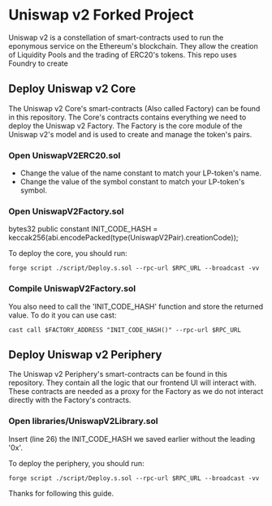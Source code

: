 # Uniswap v2 Forked Project

Uniswap v2 is a constellation of smart-contracts used to run the eponymous service on the Ethereum's blockchain. They allow the creation of Liquidity Pools and the trading of ERC20's tokens. This repo uses Foundry to create 

## Deploy Uniswap v2 Core
The Uniswap v2 Core's smart-contracts (Also called Factory) can be found in this repository.
The Core's contracts contains everything we need to deploy the Uniswap v2 Factory. The Factory is the core module of the Uniswap v2's model and is used to create and manage the token's pairs.

### Open UniswapV2ERC20.sol
- Change the value of the name constant to match your LP-token's name.
- Change the value of the symbol constant to match your LP-token's symbol.

### Open UniswapV2Factory.sol
bytes32 public constant INIT_CODE_HASH = keccak256(abi.encodePacked(type(UniswapV2Pair).creationCode));

To deploy the core, you should run:

`forge script ./script/Deploy.s.sol --rpc-url $RPC_URL --broadcast -vv`

### Compile UniswapV2Factory.sol
You also need to call the 'INIT_CODE_HASH' function and store the returned value. To do it you can use cast:

`cast call $FACTORY_ADDRESS "INIT_CODE_HASH()" --rpc-url $RPC_URL`

## Deploy Uniswap v2 Periphery
The Uniswap v2 Periphery's smart-contracts can be found in this repository.
They contain all the logic that our frontend UI will interact with. These contracts are needed as a proxy for the Factory as we do not interact directly with the Factory's contracts.

### Open libraries/UniswapV2Library.sol
Insert (line 26) the INIT_CODE_HASH we saved earlier without the leading '0x'.

To deploy the periphery, you should run:

`forge script ./script/Deploy.s.sol --rpc-url $RPC_URL --broadcast -vv`

Thanks for following this guide. 
